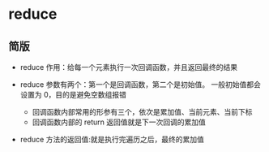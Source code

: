 <!--
 * @Author: lijing
 * @Date: 2023-12-14 21:48:34
 * @LastEditors: lijing
 * @LastEditTime: 2023-12-14 21:50:23
 * @Description: 
-->
# reduce

## 简版

+   reduce 作用：给每一个元素执行一次回调函数，并且返回最终的结果
    
+   reduce 参数有两个：第一个是回调函数，第二个是初始值。 一般初始值都会设置为 0，目的是避免空数组报错
    
    +   回调函数内部常用的形参有三个，依次是累加值、当前元素、当前下标
    +   回调函数内部的 return 返回值就是下一次回调的累加值
+   reduce 方法的返回值:就是执行完遍历之后，最终的累加值